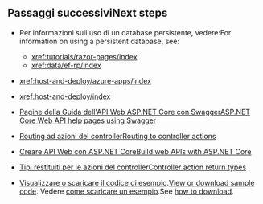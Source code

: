 ## <a name="next-steps"></a><span data-ttu-id="2d585-101">Passaggi successivi</span><span class="sxs-lookup"><span data-stu-id="2d585-101">Next steps</span></span>

* <span data-ttu-id="2d585-102">Per informazioni sull'uso di un database persistente, vedere:</span><span class="sxs-lookup"><span data-stu-id="2d585-102">For information on using a persistent database, see:</span></span>

  * <xref:tutorials/razor-pages/index>
  * <xref:data/ef-rp/index>

* <xref:host-and-deploy/azure-apps/index>
* <xref:host-and-deploy/index>
* [<span data-ttu-id="2d585-103">Pagine della Guida dell'API Web ASP.NET Core con Swagger</span><span class="sxs-lookup"><span data-stu-id="2d585-103">ASP.NET Core Web API help pages using Swagger</span></span>](xref:tutorials/web-api-help-pages-using-swagger)
* [<span data-ttu-id="2d585-104">Routing ad azioni del controller</span><span class="sxs-lookup"><span data-stu-id="2d585-104">Routing to controller actions</span></span>](xref:mvc/controllers/routing)
* [<span data-ttu-id="2d585-105">Creare API Web con ASP.NET Core</span><span class="sxs-lookup"><span data-stu-id="2d585-105">Build web APIs with ASP.NET Core</span></span>](xref:web-api/index)
* [<span data-ttu-id="2d585-106">Tipi restituiti per le azioni del controller</span><span class="sxs-lookup"><span data-stu-id="2d585-106">Controller action return types</span></span>](xref:web-api/action-return-types)
* <span data-ttu-id="2d585-107">[Visualizzare o scaricare il codice di esempio](https://github.com/aspnet/Docs/tree/master/aspnetcore/tutorials/first-web-api/samples).</span><span class="sxs-lookup"><span data-stu-id="2d585-107">[View or download sample code](https://github.com/aspnet/Docs/tree/master/aspnetcore/tutorials/first-web-api/samples).</span></span> <span data-ttu-id="2d585-108">Vedere [come scaricare un esempio](xref:index#how-to-download-a-sample).</span><span class="sxs-lookup"><span data-stu-id="2d585-108">See [how to download](xref:index#how-to-download-a-sample).</span></span>
